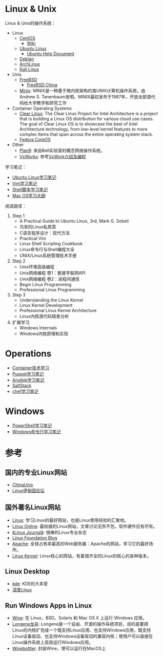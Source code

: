 # Linux & Unix

Linux & Unix的操作系统：

- Linux
    - [CentOS](https://www.centos.org/)
        - [Wiki](https://wiki.centos.org/)
    - [Ubuntu Linux](https://ubuntu.com/)
        - [Ubuntu Help Document](https://help.ubuntu.com/)
    - [Debian](https://www.debian.org/)
    - [ArchLinux](https://www.archlinux.org/)
    - [Kali Linux](https://www.kali.org/)
- Unix
    - [FreeBSD](https://www.freebsd.org/)
        - [FreeBSD China](https://www.freebsdchina.org/)
    - [Minix](http://www.minix3.org/): MINIX是一种基于微内核架构的类UNIX计算机操作系统，由Andrew S. Tanenbaum发明。MINIX最初发布于1987年，开放全部源代码给大学教学和研究工作
- Container Operating Systems
  - [Clear Linux](https://clearlinux.org/): The Clear Linux Project for Intel Architecture is a project that is building a Linux OS distribution for various cloud use cases. The goal of Clear Linux OS is to showcase the best of Intel Architecture technology, from low-level kernel features to more complex items that span across the entire operating system stack.
  - [Fedora CoreOS](https://getfedora.org/en/coreos?stream=stable)
- Other
    - [Plan9](http://plan9.bell-labs.com/plan9/): 来自Bell实验室的概念网络操作系统。
    - [VxWorks](http://www.windriver.com/products/vxworks/): 参考[VxWork介绍及编程](http://www.embhelp.com/drew/mypage/VxWorks.htm)



学习笔记：

- [Ubuntu Linux学习笔记](./linux&unix/ubuntu-linux-study-guideline.md)
- [Vim学习笔记](./linux&unix/vim-learning-notes.md)
- [Shell脚本学习笔记](./linux&unix/shell-script-learning-notes.md)
- [Mac OS学习大纲](./linux&unix/mac-os-study-guideline.md)


阅读路径：

1. Step 1
    - A Practical Guide to Ubuntu Linux, 3rd, Mark G. Sobell
    - 鸟哥的Linux私房菜
    - C语言程序设计：现代方法
    - Practical Vim
    - Linux Shell Scripting Cookbook
    - Linux命令行与Shell编程大全
    - UNIX/Linux系统管理技术手册
2. Step 2
    - Unix环境高级编程
    - Unix网络编程 卷1：套接字联网API
    - Unix网络编程 卷2：进程间通信
    - Begin Linux Programming
    - Professional Linux Programming
3. Step 3
    - Understanding the Linux Kernel
    - Linux Kernel Development
    - Professional Linux Kernel Architecture
    - Linux内核源代码情景分析
4. 扩展学习
    - Windows Internals
    - Windows内核原理和实现

# Operations

- [Container技术学习](./devops/container-learning-notes.md)
- [Puppet学习笔记](./devops/puppet-learning-notes.md)
- [Ansible学习笔记](./devops/ansible-learning-notes.md)
- [SaltStack](./devops/saltstack-learning-notes.md)
- [chef学习笔记](./devops/chef-learning-notes.md)

# Windows

- [PowerShell学习笔记](./windows/powershell-learning-notes.md)
- [Windows命令行学习笔记](./windows/windows-command-line-utilities.md)


# 参考

## 国内的专业Linux网站

- [ChinaUnix](http://www.chinaunix.net/)
- [Linux伊甸园论坛](http://www.linuxeden.com/)

## 国外著名Linux网站

- [Linux](http://www.Linux.com/): 学习Linux的最好网站，也是Linux使用经验的汇聚地。
- [Linux Online](http://www.Linux.org/): 最权威的Linux网站，文章讨论无所不包，软件硬件应有尽有。
- [《Linux Journal》](http://www.Linuxjournal.com/): 很棒的Linux专业杂志
- [Linux Foundation Blog](https://www.linuxfoundation.org/blog/)
- [Apache](http://www.apache.org): 全球占有率最高的Web服务器：Apache的网站，学习它的最好场所。
- [Linux Kernel](http://www.kernel.org): Linux核心的网站，有着很齐全的Linux的核心的各种版本。

## Linux Desktop

- [kde](http://www.kde.org/): KDE的大本营
- [深度Linux](https://www.deepin.org/en/)

## Run Windows Apps in Linux

- [Wine](https://www.winehq.org/): 在 Linux，BSD，Solaris 和 Mac OS X 上运行 Windows 应用。
- [Longene龙井](http://www.longene.org/index.php): Longene是一个自由、开源的操作系统项目，目的是要把Linux的内核扩充成一个既支持Linux应用、也支持Windows应用，既支持Linux设备驱动、也支持Windows设备驱动的兼容内核；使用户可以直接在Linux操作系统上高效运行Windows应用。
- [Winebottler](http://winebottler.kronenberg.org/): 封装Wine，使可以运行在MacOS上
